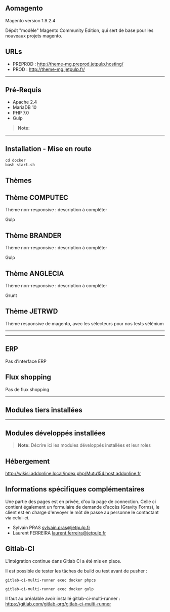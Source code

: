 Aomagento
-------------

Magento version 1.9.2.4

Dépôt "modèle" Magento Community Edition, qui sert de base pour les nouveaux projets magento.

URLs
-------------

* PREPROD : http://theme-mg.preprod.jetpulp.hosting/ 
* PROD : http://theme-mg.jetpulp.fr/

----------

Pré-Requis
-------------

- Apache 2.4 
- MariaDB 10
- PHP 7.0
- Gulp

> **Note:**

----------

<i class="fa fa-cog"></i>Installation - Mise en route
-------------

```
cd docker
bash start.sh
```

<i class="fa fa-picture"></i>Thèmes
-------------


Thème COMPUTEC
-------------

Thème non-responsive : description à compléter

Gulp

Thème BRANDER
-------------

Thème non-responsive : description à compléter

Gulp


Thème ANGLECIA
-------------

Thème non-responsive : description à compléter

Grunt

Thème JETRWD
-------------

Thème responsive de magento, avec les sélecteurs pour nos tests sélénium

----------

----------

<i class="fa fa-exchange"></i>ERP
-------------

Pas d'interface ERP



<i class="fa fa-exchange"></i>Flux shopping
-------------

Pas de flux shopping

----------

<i class="fa fa-cog"></i>Modules tiers installées 
-------------


----------

<i class="fa fa-cog"></i>Modules développés installées
-------------

> **Note:**
> Décrire ici  les modules développés installées et leur roles

<i class="fa fa-server"></i>Hébergement
-------------

http://wikisi.addonline.local/index.php/Mutu154.host.addonline.fr

<i class="fa fa-help"></i>Informations spécifiques complémentaires
--------------

Une partie des pages est en privée, d'ou la page de connection. Celle ci contient également un formulaire de demande 
d'accès (Gravity Forms), le client est en charge d'envoyer le môt de passe au personne le contactant via celui-ci.

* Sylvain PRAS sylvain.pras@jetpulp.fr
* Laurent FERREIRA laurent.ferreira@jetpulp.fr

Gitlab-CI
----------
L'intégration continue dans Gitlab CI a été mis en place.

Il est possible de tester les tâches de build ou test avant de pusher :

`gitlab-ci-multi-runner exec docker phpcs`

`gitlab-ci-multi-runner exec docker gulp`

Il faut au préalable avoir installé gitlab-ci-multi-runner  : https://gitlab.com/gitlab-org/gitlab-ci-multi-runner
